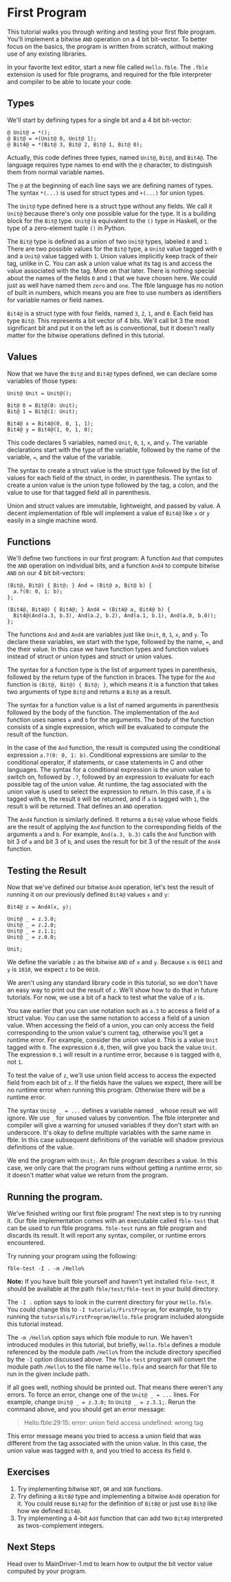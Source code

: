 # First Program

This tutorial walks you through writing and testing your first fble program.
You'll implement a bitwise `AND` operation on a 4 bit bit-vector. To
better focus on the basics, the program is written from scratch, without
making use of any existing libraries.

In your favorite text editor, start a new file called `Hello.fble`. The
`.fble` extension is used for fble programs, and required for the fble
interpreter and compiler to be able to locate your code.

## Types

We'll start by defining types for a single bit and a 4 bit bit-vector:

    @ Unit@ = *();
    @ Bit@ = +(Unit@ 0, Unit@ 1);
    @ Bit4@ = *(Bit@ 3, Bit@ 2, Bit@ 1, Bit@ 0);

Actually, this code defines three types, named `Unit@`, `Bit@`, and `Bit4@`.
The language requires type names to end with the `@` character, to distinguish
them from normal variable names.

The `@` at the beginning of each line says we are defining names of types.
The syntax `*(...)` is used for struct types and `+(...)` for union types. 

The `Unit@` type defined here is a struct type without any fields. We call it
`Unit@` because there's only one possible value for the type. It is a building
block for the `Bit@` type. `Unit@` is equivalent to the `()` type in Haskell,
or the type of a zero-element tuple `()` in Python.

The `Bit@` type is defined as a union of two `Unit@` types, labeled `0` and
`1`. There are two possible values for the `Bit@` type, a `Unit@` value tagged
with `0` and a `Unit@` value tagged with `1`. Union values implicitly keep track
of their tag, unlike in C. You can ask a union value what its tag is and
access the value associated with the tag. More on that later. There is nothing
special about the names of the fields `0` and `1` that we have chosen here. We
could just as well have named them `zero` and `one`. The fble language has no
notion of built in numbers, which means you are free to use numbers as
identifiers for variable names or field names.

`Bit4@` is a struct type with four fields, named `3`, `2`, `1`, and `0`.
Each field has type `Bit@`. This represents a bit vector of 4 bits. We'll call
bit 3 the most significant bit and put it on the left as is conventional, but
it doesn't really matter for the bitwise operations defined in this tutorial.

## Values

Now that we have the `Bit@` and `Bit4@` types defined, we can declare some
variables of those types:

    Unit@ Unit = Unit@();

    Bit@ 0 = Bit@(0: Unit);
    Bit@ 1 = Bit@(1: Unit);

    Bit4@ x = Bit4@(0, 0, 1, 1);
    Bit4@ y = Bit4@(1, 0, 1, 0);

This code declares 5 variables, named `Unit`, `0`, `1`, `x`, and `y`. The
variable declarations start with the type of the variable, followed by the
name of the variable, `=`, and the value of the variable.

The syntax to create a struct value is the struct type followed by the list of
values for each field of the struct, in order, in parenthesis. The syntax to
create a union value is the union type followed by the tag, a colon, and the
value to use for that tagged field all in parenthesis.

Union and struct values are immutable, lightweight, and passed by value. A
decent implementation of fble will implement a value of `Bit4@` like `x` or
`y` easily in a single machine word.

## Functions

We'll define two functions in our first program: A function `And` that
computes the `AND` operation on individual bits, and a function `And4` to
compute bitwise `AND` on our 4 bit bit-vectors:

    (Bit@, Bit@) { Bit@; } And = (Bit@ a, Bit@ b) {
      a.?(0: 0, 1: b);
    };

    (Bit4@, Bit4@) { Bit4@; } And4 = (Bit4@ a, Bit4@ b) {
      Bit4@(And(a.3, b.3), And(a.2, b.2), And(a.1, b.1), And(a.0, b.0));
    };

The functions `And` and `And4` are variables just like `Unit`, `0`, `1`, `x`,
and `y`. To declare these variables, we start with the type, followed by the
name, `=`, and the their value. In this case we have function types and
function values instead of struct or union types and struct or union values.

The syntax for a function type is the list of argument types in parenthesis,
followed by the return type of the function in braces. The type for the `And`
function is `(Bit@, Bit@) { Bit@; }`, which means it is a function that takes
two arguments of type `Bit@` and returns a `Bit@` as a result.

The syntax for a function value is a list of named arguments in parenthesis
followed by the body of the function. The implementation of the `And` function
uses names `a` and `b` for the arguments. The body of the function consists of
a single expression, which will be evaluated to compute the result of the
function.

In the case of the `And` function, the result is computed using the
conditional expression `a.?(0: 0, 1: b)`. Conditional expressions are similar
to the conditional operator, if statements, or case statements in C and other
languages. The syntax for a conditional expression is the union value to
switch on, followed by `.?`, followed by an expression to evaluate for each
possible tag of the union value. At runtime, the tag associated with the union
value is used to select the expression to return. In this case, if `a` is
tagged with `0`, the result `0` will be returned, and if `a` is tagged with
`1`, the result `b` will be returned. That defines an `AND` operation.

The `And4` function is similarly defined. It returns a `Bit4@` value whose
fields are the result of applying the `And` function to the corresponding
fields of the arguments `a` and `b`. For example, `And(a.3, b.3)` calls the
`And` function with bit 3 of `a` and bit 3 of `b`, and uses the result for bit
3 of the result of the `And4` function.

## Testing the Result

Now that we've defined our bitwise `And4` operation, let's test the result of
running it on our previously defined `Bit4@` values `x` and `y`:

    Bit4@ z = And4(x, y);

    Unit@ _ = z.3.0;
    Unit@ _ = z.2.0;
    Unit@ _ = z.1.1;
    Unit@ _ = z.0.0;

    Unit;

We define the variable `z` as the bitwise `AND` of `x` and `y`. Because `x` is
`0011` and `y` is `1010`, we expect `z` to be `0010`.

We aren't using any standard library code in this tutorial, so we don't have
an easy way to print out the result of `z`. We'll show how to do that in
future tutorials. For now, we use a bit of a hack to test what the value of
`z` is.

You saw earlier that you can use notation such as `a.3` to access a field of a
struct value. You can use the same notation to access a field of a union
value. When accessing the field of a union, you can only access the field
corresponding to the union value's current tag, otherwise you'll get a runtime
error. For example, consider the union value `0`. This is a value `Unit`
tagged with `0`. The expression `0.0`, then, will give you back the value
`Unit`. The expression `0.1` will result in a runtime error, because `0` is
tagged with `0`, not `1`.

To test the value of `z`, we'll use union field access to access the expected
field from each bit of `z`. If the fields have the values we expect, there
will be no runtime error when running this program. Otherwise there will be a
runtime error.

The syntax `Unit@ _ = ...` defines a variable named `_` whose result we will
ignore. We use `_` for unused values by convention. The fble interpreter and
compiler will give a warning for unused variables if they don't start with an
underscore. It's okay to define multiple variables with the same name in fble.
In this case subsequent definitions of the variable will shadow previous
definitions of the value.

We end the program with `Unit;`. An fble program describes a value. In this
case, we only care that the program runs without getting a runtime error, so
it doesn't matter what value we return from the program.

## Running the program.

We've finished writing our first fble program! The next step is to try running
it. Our fble implementation comes with an executable called `fble-test` that
can be used to run fble programs. `fble-test` runs an fble program and
discards its result. It will report any syntax, compiler, or runtime errors
encountered.

Try running your program using the following:

    fble-test -I . -m /Hello%

**Note:** If you have built fble yourself and haven't yet installed
`fble-test`, it should be available at the path `fble/test/fble-test` in your
build directory.

The `-I .` option says to look in the current directory  for your
`Hello.fble`. You could change this to `-I tutorials/FirstProgram`, for
example, to try running the `tutorials/FirstProgram/Hello.fble` program
included alongside this tutorial instead.

The `-m /Hello%` option says which fble module to run. We haven't
introduced modules in this tutorial, but briefly, `Hello.fble` defines a
module referenced by the module path `/Hello%` from the include directory
specified by the `-I` option discussed above. The `fble-test` program will
convert the module path `/Hello%` to the file name `Hello.fble`
and search for that file to run in the given include path.

If all goes well, nothing should be printed out. That means there weren't any
errors. To force an error, change one of the `Unit@ _ = ...` lines. For
example, change `Unit@ _ = z.3.0;` to `Unit@ _ = z.3.1;`. Rerun the command
above, and you should get an error message:

> Hello.fble:29:15: error: union field access undefined: wrong tag

This error message means you tried to access a union field that was different
from the tag associated with the union value. In this case, the union value
was tagged with `0`, and you tried to access its field `0`.

## Exercises

1. Try implementing bitwise `NOT`, `OR` and `XOR` functions.
2. Try defining a `Bit8@` type and implementing a bitwise `And8` operation for
   it. You could reuse `Bit4@` for the definition of `Bit8@` or just use
   `Bit@` like how we defined `Bit4@`.
3. Try implementing a 4-bit `Add` function that can add two `Bit4@`
   interpreted as twos-complement integers.

## Next Steps

Head over to MainDriver-1.md to learn how to output the bit vector value
computed by your program.

